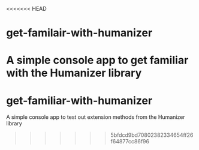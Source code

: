 <<<<<<< HEAD
# get-familair-with-humanizer
A simple console app to get familiar with the Humanizer library
=======
# get-familiar-with-humanizer
A simple console app to test out extension methods from the Humanizer library
>>>>>>> 5bfdcd9bd70802382334654ff26f64877cc86f96
